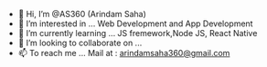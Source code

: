 - 👋 Hi, I’m @AS360 (Arindam Saha)
- 👀 I’m interested in ... Web Development and App Development
- 🌱 I’m currently learning ... JS fremework,Node JS, React Native
- 💞️ I’m looking to collaborate on ...
- 📫 To reach me ... Mail at : arindamsaha360@gmail.com
